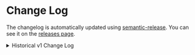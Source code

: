# Change Log

The changelog is automatically updated using
[semantic-release](https://github.com/semantic-release/semantic-release). You
can see it on the [releases page](../../releases).

<details>
<summary>Historical v1 Change Log</summary>

#### Version 1.1.1 _(2018-12-19)_

- Improved docs
- Improved tests
- Moved CI from Travis to Circle
- Moved test coverage reports from Coveralls to Codecov

#### Version 1.1.0 _(2018-02-06)_

- Added support for component injection and function-as-children render patterns
  ([#1][#1])

#### Version 1.0.1 _(2017-12-20)_

- Fixed typo in README

#### Version 1.0.0 _(2017-12-14)_

- Initial release :tada:

#### Version 1.0.0-alpha.2 _(2017-12-13)_

- Removed static class fields as a workaround for an [Expo Snack][snack] bug

#### Version 1.0.0-alpha.1 _(2017-12-12)_

- Fixed default `render` return value (`null`) when no `render` prop provided
- Removed unused babel plugins

#### Version 1.0.0-alpha.0 _(2017-12-12)_

- Initial prerelease

</details>

[snack]: https://snack.expo.io/
[#1]: https://github.com/wKovacs64/react-native-responsive-image-view/pull/1
